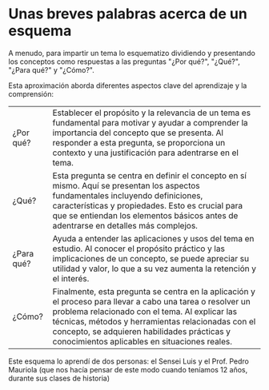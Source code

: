 # Unas breves palabras acerca de un esquema

A menudo, para impartir un tema lo esquematizo dividiendo y presentando los conceptos como respuestas a las preguntas "¿Por qué?", "¿Qué?", "¿Para qué?" y "¿Cómo?".

Esta aproximación aborda diferentes aspectos clave del aprendizaje y la comprensión:

| | |
-|-
¿Por qué?|Establecer el propósito y la relevancia de un tema es fundamental para motivar y ayudar a comprender la importancia del concepto que se presenta. Al responder a esta pregunta, se proporciona un contexto y una justificación para adentrarse en el tema.
¿Qué?|Esta pregunta se centra en definir el concepto en sí mismo. Aquí se presentan los aspectos fundamentales incluyendo definiciones, características y propiedades. Esto es crucial para que se entiendan los elementos básicos antes de adentrarse en detalles más complejos.
¿Para qué?|Ayuda a entender las aplicaciones y usos del tema en estudio. Al conocer el propósito práctico y las implicaciones de un concepto, se puede apreciar su utilidad y valor, lo que a su vez aumenta la retención y el interés.
¿Cómo?|Finalmente, esta pregunta se centra en la aplicación y el proceso para llevar a cabo una tarea o resolver un problema relacionado con el tema. Al explicar las técnicas, métodos y herramientas relacionadas con el concepto, se adquieren habilidades prácticas y conocimientos aplicables en situaciones reales.

Este esquema lo aprendí de dos personas: el Sensei Luis y el Prof. Pedro Mauriola (que nos hacía pensar de este modo cuando teníamos 12 años, durante sus clases de historia)
